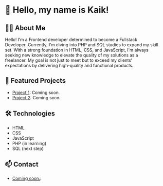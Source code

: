 <!-- Your Name -->
# 👋 Hello, my name is Kaik!

## 👨‍💻 About Me
Hello! I'm a Frontend developer determined to become a Fullstack Developer. Currently, I'm diving into PHP and SQL studies to expand my skill set. With a strong foundation in HTML, CSS, and JavaScript, I'm always seeking new knowledge to elevate the quality of my solutions as a freelancer. My goal is not just to meet but to exceed my clients' expectations by delivering high-quality and functional products.

## 🚧 Featured Projects
- [Project 1](link_to_project_1): Coming soon.
- [Project 2](link_to_project_2): Coming soon.

## 🛠️ Technologies
- HTML
- CSS
- JavaScript
- PHP (in learning)
- SQL (next step)

## 📫 Contact
<!--- LinkedIn: [Your LinkedIn](link_to_your_linkedin)
- Email: youremail@example.com-->
- [Coming soon.](contact): 
 
